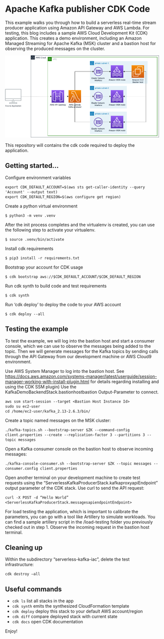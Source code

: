 
# Apache Kafka publisher CDK Code

This example walks you through how to build a serverless real-time stream producer application using Amazon API Gateway and AWS Lambda. 
For testing, this blog includes a sample AWS Cloud Development Kit (CDK) application. This creates a demo environment, including an Amazon Managed Streaming for Apache Kafka (MSK) cluster and a bastion host for observing the produced messages on the cluster.


![image info](./img/Architecture.drawio.png)

This repository will contains the cdk code required to deploy the application.

## Getting started...

Configure environment variables

```
export CDK_DEFAULT_ACCOUNT=$(aws sts get-caller-identity --query 'Account' --output text)
export CDK_DEFAULT_REGION=$(aws configure get region)
```

Create a python virtual environment

```
$ python3 -m venv .venv
```

After the init process completes and the virtualenv is created, you can use the following
step to activate your virtualenv.

```
$ source .venv/bin/activate
```

Install cdk requirements
```
$ pip3 install -r requirements.txt
```

Bootstrap your account for CDK usage
```
$ cdk bootstrap aws://$CDK_DEFAULT_ACCOUNT/$CDK_DEFAULT_REGION
```
Run cdk synth to build code and test requirements
```
$ cdk synth
```
Run ‘cdk deploy’ to deploy the code to your AWS account
```
$ cdk deploy --all
```

## Testing the example

To test the example, we will log into the bastion host and start a consumer console, which we can use to observe the messages being added to the topic. Then we will generate messages for the Kafka topics by sending calls through the API Gateway from our development machine or AWS Cloud9 environment.

Use AWS System Manager to log into the bastion host. See https://docs.aws.amazon.com/systems-manager/latest/userguide/session-manager-working-with-install-plugin.html for details regarding installing and using the CDK SSM plugin)
Use the KafkaDemoBackendStack.bastionhostbastion Output-Parameter to connect.
```
aws ssm start-session --target <Bastion Host Instance Id> 
sudo su ec2-user
cd /home/ec2-user/kafka_2.13-2.6.3/bin/
```

Create a topic named messages on the MSK cluster:
```
./kafka-topics.sh --bootstrap-server $ZK --command-config client.properties --create --replication-factor 3 --partitions 3 --topic messages
```

Open a Kafka consumer console on the bastion host to observe incoming messages:
```
./kafka-console-consumer.sh --bootstrap-server $ZK --topic messages --consumer.config client.properties
```

Open another terminal on your development machine to create test requests using the “ServerlessKafkaProducerStack.kafkaproxyapiEndpoint” output parameter of the CDK stack. Use curl to send the API request: 
```
curl -X POST -d “Hello World” <ServerlessKafkaProducerStack.messagesapiendpointEndpoint>
```

For load testing the application, which is important to calibrate the parameters, you can go with a tool like Artillery to simulate workloads. You can find a sample artillery script in the /load-testing folder you previously checked out in step 1.
Observe the incoming request in the bastion host terminal.

## Cleaning up

Within the subdirectory “serverless-kafka-iac”, delete the test infrastructure:
```
cdk destroy –all 
```


## Useful commands

 * `cdk ls`          list all stacks in the app
 * `cdk synth`       emits the synthesized CloudFormation template
 * `cdk deploy`      deploy this stack to your default AWS account/region
 * `cdk diff`        compare deployed stack with current state
 * `cdk docs`        open CDK documentation

Enjoy!

